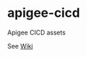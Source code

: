 # apigee-cicd
Apigee CICD assets

See [Wiki](https://github.com/g-lalevee/apigee-cicd/wiki/Apigee-CI-CD-sample-implementations-and-tools)
